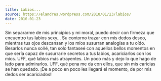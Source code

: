 ```yaml
---
title: Labios...
source: https://elandres.wordpress.com/2010/01/23/labios/
date: 2010-01-23
---
```


Sin separarme de mis principios y mi moral, puedo decir con firmeza que encuentro tus labios sexy… Su contorno trazar con mis dedos deseo, mientras tus ojos descansan y los míos susurran analogías a tu oído. Besarlos nunca soñé, tan solo fantaseé con aquellos bellos momentos en que sería capaz de susurrarle secretos a tus labios, acariciarlos con los míos. UFF, qué labios más atrayentes. Un poco más y dejo lo que hago de lado para admirarlos. UFF, qué pena me da con ellos, que sin mis caricias se han quedado. ¡De a poco en poco les llegará el momento, de por mis dedos ser acariciados!
